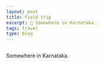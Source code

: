 ```yaml
---
layout: post
title: Field trip
excerpt: 🦗 Somewhere in Karnataka..
tags: travel
type: blog
---
```




<img src="{{site.base_url}}/assets/media/img/field-pic-1.jpeg" class="img-fluid img-thumbnail" alt="">

Somewhere in Karnataka.